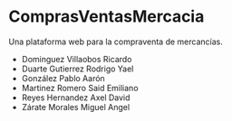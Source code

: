 # ComprasVentasMercacia
Una plataforma web para la compraventa de mercancías.
+ Dominguez Villaobos Ricardo
+ Duarte Gutierrez Rodrigo Yael
+ González Pablo Aarón
+ Martinez Romero Said Emiliano
+ Reyes Hernandez Axel David
+ Zárate Morales Miguel Angel
